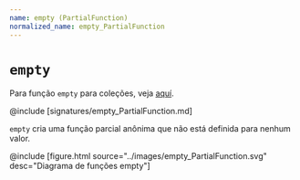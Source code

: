 ```yaml
---
name: empty (PartialFunction)
normalized_name: empty_PartialFunction
---
```


# `empty`

Para função `empty` para coleções, veja [aquí](./empty_collections).

@include [signatures/empty_PartialFunction.md]

`empty` cria uma função parcial anônima que não está definida para nenhum valor.

@include [figure.html source="../images/empty_PartialFunction.svg" desc="Diagrama de funções empty"]

